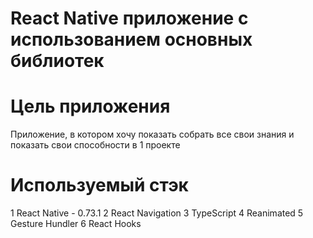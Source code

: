 # React Native приложение с использованием основных библиотек

# Цель приложения
Приложение, в котором хочу показать собрать все свои знания и показать свои способности в 1 проекте

# Используемый стэк
1 React Native - 0.73.1
2 React Navigation 
3 TypeScript
4 Reanimated
5 Gesture Hundler
6 React Hooks

